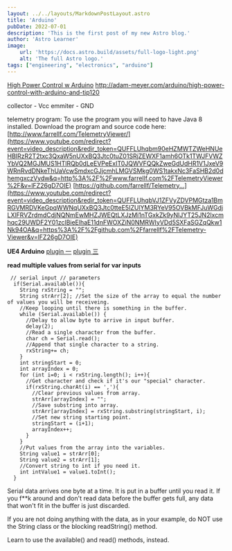 ```yaml
---
layout: ../../layouts/MarkdownPostLayout.astro
title: 'Arduino'
pubDate: 2022-07-01
description: 'This is the first post of my new Astro blog.'
author: 'Astro Learner'
image:
    url: 'https://docs.astro.build/assets/full-logo-light.png'
    alt: 'The full Astro logo.'
tags: ["engineering", "electronics", "arduino"]
---
```


[High Power Control w Arduino](http://adam-meyer.com/arduino/high-power-control-with-arduino-and-tip120)
http://adam-meyer.com/arduino/high-power-control-with-arduino-and-tip120

collector - Vcc
emmiter - GND


telemetry program:
To use the program you will need to have Java 8 installed. Download the program and source code here: [http://www.farrellf.com/TelemetryViewer/](https://www.youtube.com/redirect?event=video_description&redir_token=QUFFLUhqbm90eHZMWTZWeHNUeHBIRzR2T2txc3QxaW5nUXxBQ3Jtc0tuZ01SRjZEWXF1amh6OTk1TWJFVWZYbVQ2MGJMUS1HTlRQb0dLeEVPeExIT0JQWVFQQkZweGdUdHR1V1JxeV9WRnRvdDNkeThUaVcwSmdxcGJjcmhLMGVSMkg0WS1takxNc3FaSHB2d0dhemgxczVydw&q=http%3A%2F%2Fwww.farrellf.com%2FTelemetryViewer%2F&v=lFZ26gD7OIE) [https://github.com/farrellf/Telemetry...](https://www.youtube.com/redirect?event=video_description&redir_token=QUFFLUhqbVJ1ZFVyZDVPMGtza1BmRGVMRDVKeGpqWWNqUXxBQ3Jtc0tteE5IZUlYM3RYeV95OVBkMFJuWGdjLXlFRVZrdmdCdjNQNmEwMHZJWEQtLXJzMi1nTGxkZk9yNlJYT25JN2lxcmhqc29UWDF2Y01zclBieElhaE11dnFWOXZiN0NMRWIyVDd5SXFaSGZqQkw1Nk94OA&q=https%3A%2F%2Fgithub.com%2Ffarrellf%2FTelemetry-Viewer&v=lFZ26gD7OIE)

**UE4 Arduino**
[plugin 一](https://forums.unrealengine.com/t/free-windows-only-ue4duino-2-arduino-com-port-communication/95217)
[plugin 三](https://forums.unrealengine.com/t/new-free-arduino-serial-communication-plugin-serial-com-v3-fork-from-ue4duino/265486)


**read multiple values from serial for var inputs**
```
 // serial input // parameters
  if(Serial.available()){
    String rxString = "";
    String strArr[2]; //Set the size of the array to equal the number of values you will be receiveing.
    //Keep looping until there is something in the buffer.
    while (Serial.available()) {
      //Delay to allow byte to arrive in input buffer.
      delay(2);
      //Read a single character from the buffer.
      char ch = Serial.read();
      //Append that single character to a string.
      rxString+= ch;
    }
    int stringStart = 0;
    int arrayIndex = 0;
    for (int i=0; i < rxString.length(); i++){
      //Get character and check if it's our "special" character.
      if(rxString.charAt(i) == ','){
        //Clear previous values from array.
        strArr[arrayIndex] = "";
        //Save substring into array.
        strArr[arrayIndex] = rxString.substring(stringStart, i);
        //Set new string starting point.
        stringStart = (i+1);
        arrayIndex++;
      }
    }
    //Put values from the array into the variables.
    String value1 = strArr[0];
    String value2 = strArr[1];
    //Convert string to int if you need it.
    int intValue1 = value1.toInt();
  }
```


Serial data arrives one byte at a time. It is put in a buffer until you read it. If you f**k around and don't read data before the buffer gets full, any data that won't fit in the buffer is just discarded.

If you are not doing anything with the data, as in your example, do NOT use the String class or the blocking readString() method.

Learn to use the available() and read() methods, instead.